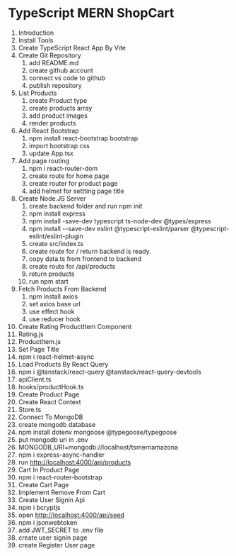 # TypeScript MERN ShopCart

1. Introduction
2. Install Tools
3. Create TypeScript React App By Vite
4. Create Git Repository
   1. add README.md
   2. create github account
   3. connect vs code to github
   4. publish repository
5. List Products
   1. create Product type
   2. create products array
   3. add product images
   4. render products
6. Add React Bootstrap
   1. npm install react-bootstrap bootstrap
   2. import bootstrap css
   3. update App.tsx
7. Add page routing
   1. npm i react-router-dom
   2. create route for home page
   3. create router for product page
   4. add helmet for settting page title
8. Create Node.JS Server
   1. create backend folder and run npm init
   2. npm install express
   3. npm install -save-dev typescript ts-node-dev @types/express
   4. npm install --save-dev eslint @typescript-eslint/parser @typescript-eslint/eslint-plugin
   5. create src/index.ts
   6. create route for / return backend is ready.
   7. copy data.ts from frontend to backend
   8. create route for /api/products
   9. return products
   10. run npm start
9. Fetch Products From Backend
   1. npm install axios
   2. set axios base url
   3. use effect hook
   4. use reducer hook
10. Create Rating ProductItem Component
   1. Rating.js
   2. ProductItem.js
11. Set Page Title
   1. npm i react-helmet-async
12. Load Products By React Query
   1. npm i @tanstack/react-query @tanstack/react-query-devtools
   3. apiClient.ts
   4. hooks/productHook.ts
13. Create Product Page
14. Create React Context
   1. Store.ts
15. Connect To MongoDB
   1. create mongodb database
   2. npm install dotenv mongoose @typegoose/typegoose
   3. put mongodb uri in .env
   4. MONGODB_URI=mongodb://localhost/tsmernamazona
   5. npm i express-async-handler
   6. run <http://localhost:4000/api/products>
16. Cart In Product Page
   1. npm i react-router-bootstrap
17. Create Cart Page
18. Implement Remove From Cart
19. Create User Signin Api
   1. npm i bcryptjs
   2. open <http://localhost:4000/api/seed>
   3. npm i jsonwebtoken
   4. add JWT_SECRET to .env file
20. create user signin page
21. create Register User page